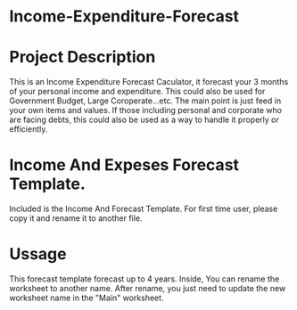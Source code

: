 # Income-Expenditure-Forecast  

# Project Description
This is an Income Expenditure Forecast Caculator, it forecast your 3 months of your personal income and expenditure.
This could also be used for Government Budget, Large Coroperate...etc. The main point is just feed in your own items
and values. If those including personal and corporate who are facing debts, this could also be used as a way to handle
it properly or efficiently.   

# Income And Expeses Forecast Template.
Included is the Income And Forecast Template. For first time user, please copy it and rename it to another file.

# Ussage
This forecast template forecast up to 4 years. Inside, You can rename the worksheet to another name. After rename, you just
need to update the new worksheet name in the "Main" worksheet. 